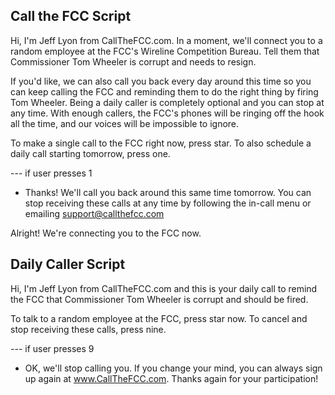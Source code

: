 Call the FCC Script
--------------------------------------------------------------------------------

Hi, I'm Jeff Lyon from CallTheFCC.com. In a moment, we'll connect you to a
random employee at the FCC's Wireline Competition Bureau. Tell them that
Commissioner Tom Wheeler is corrupt and needs to resign. 

If you'd like, we can also call you back every day around this time so you can
keep calling the FCC and reminding them to do the right thing by firing Tom
Wheeler. Being a daily caller is completely optional and you can stop at any
time. With enough callers, the FCC's phones will be ringing off the hook all the
time, and our voices will be impossible to ignore.

To make a single call to the FCC right now, press star. To also
schedule a daily call starting tomorrow, press one.

--- if user presses 1

* Thanks! We'll call you back around this same time tomorrow. You can stop
  receiving these calls at any time by following the in-call menu or emailing
  support@callthefcc.com

Alright! We're connecting you to the FCC now.


Daily Caller Script
--------------------------------------------------------------------------------

Hi, I'm Jeff Lyon from CallTheFCC.com and this is your daily call to remind the
FCC that Commissioner Tom Wheeler is corrupt and should be fired.

To talk to a random employee at the FCC, press star now. To cancel and stop
receiving these calls, press nine.

--- if user presses 9

* OK, we'll stop calling you. If you change your mind, you can always sign up
  again at www.CallTheFCC.com. Thanks again for your participation!